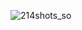 ![214shots_so](https://github.com/carincon93/carTrackerApp/assets/18555989/3242fdbe-0529-461c-9674-78308319d0be)
